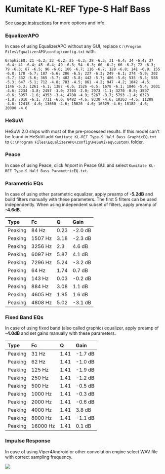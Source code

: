 # Kumitate KL-REF Type-S Half Bass
See [usage instructions](https://github.com/jaakkopasanen/AutoEq#usage) for more options and info.

### EqualizerAPO
In case of using EqualizerAPO without any GUI, replace `C:\Program Files\EqualizerAPO\config\config.txt`
with:
```
GraphicEQ: 21 -6.2; 23 -6.2; 25 -6.3; 28 -6.3; 31 -6.4; 34 -6.4; 37 -6.4; 41 -6.4; 45 -6.4; 49 -6.3; 54 -6.3; 60 -6.2; 66 -6.2; 72 -6.3; 79 -6.3; 87 -6.5; 96 -6.6; 106 -6.7; 116 -6.7; 128 -6.8; 141 -6.8; 155 -6.8; 170 -6.7; 187 -6.6; 206 -6.5; 227 -6.3; 249 -6.1; 274 -5.9; 302 -5.7; 332 -5.6; 365 -5.7; 402 -5.8; 442 -5.7; 486 -5.6; 535 -5.5; 588 -5.3; 647 -5.1; 712 -4.8; 783 -4.5; 861 -4.2; 947 -4.2; 1042 -4.5; 1146 -5.3; 1261 -6.1; 1387 -6.6; 1526 -6.5; 1678 -6.1; 1846 -5.4; 2031 -4.6; 2234 -3.8; 2457 -3.0; 2703 -2.0; 2973 -1.1; 3270 -0.5; 3597 -0.6; 3957 -1.6; 4353 -3.4; 4788 -4.9; 5267 -3.7; 5793 -1.4; 6373 -1.8; 7010 -6.1; 7711 -6.6; 8482 -4.6; 9330 -4.6; 10263 -4.6; 11289 -4.6; 12418 -4.6; 13660 -4.6; 15026 -4.6; 16529 -4.6; 18182 -4.6; 20000 -4.6
```

### HeSuVi
HeSuVi 2.0 ships with most of the pre-processed results. If this model can't be found in HeSuVi add
`Kumitate KL-REF Type-S Half Bass GraphicEQ.txt` to `C:\Program Files\EqualizerAPO\config\HeSuVi\eq\custom\` folder.

### Peace
In case of using Peace, click *Import* in Peace GUI and select `Kumitate KL-REF Type-S Half Bass ParametricEQ.txt`.

### Parametric EQs
In case of using other parametric equalizer, apply preamp of **-5.2dB** and build filters manually
with these parameters. The first 5 filters can be used independently.
When using independent subset of filters, apply preamp of **-4.6dB**.

| Type    | Fc      |    Q | Gain    |
|:--------|:--------|:-----|:--------|
| Peaking | 84 Hz   | 0.23 | -2.0 dB |
| Peaking | 1507 Hz | 3.18 | -2.3 dB |
| Peaking | 3256 Hz | 2.3  | 4.6 dB  |
| Peaking | 6097 Hz | 5.87 | 4.1 dB  |
| Peaking | 7296 Hz | 5.24 | -3.2 dB |
| Peaking | 64 Hz   | 1.74 | 0.7 dB  |
| Peaking | 143 Hz  | 0.03 | -0.2 dB |
| Peaking | 884 Hz  | 3.08 | 1.1 dB  |
| Peaking | 4605 Hz | 1.95 | 1.6 dB  |
| Peaking | 4808 Hz | 5.02 | -3.1 dB |

### Fixed Band EQs
In case of using fixed band (also called graphic) equalizer, apply preamp of **-4.0dB** and set
gains manually with these parameters.

| Type    | Fc       |    Q | Gain    |
|:--------|:---------|:-----|:--------|
| Peaking | 31 Hz    | 1.41 | -1.7 dB |
| Peaking | 62 Hz    | 1.41 | -1.0 dB |
| Peaking | 125 Hz   | 1.41 | -1.9 dB |
| Peaking | 250 Hz   | 1.41 | -1.2 dB |
| Peaking | 500 Hz   | 1.41 | -0.5 dB |
| Peaking | 1000 Hz  | 1.41 | -0.3 dB |
| Peaking | 2000 Hz  | 1.41 | -0.6 dB |
| Peaking | 4000 Hz  | 1.41 | 3.8 dB  |
| Peaking | 8000 Hz  | 1.41 | -1.1 dB |
| Peaking | 16000 Hz | 1.41 | 0.1 dB  |

### Impulse Response
In case of using Viper4Android or other convolution engine select WAV file with correct sampling frequency.

![](https://raw.githubusercontent.com/jaakkopasanen/AutoEq/master/results/crinacle/usound/Kumitate%20KL-REF%20Type-S%20Half%20Bass/Kumitate%20KL-REF%20Type-S%20Half%20Bass.png)